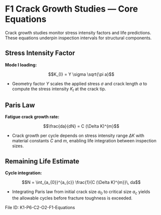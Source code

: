 # F1 Crack Growth Studies — Core Equations

Crack growth studies monitor stress intensity factors and life predictions. These equations underpin inspection intervals for structural components.

## Stress Intensity Factor
**Mode I loading:**

$$K_{I} = Y \sigma \sqrt{\pi a}$$

- Geometry factor $Y$ scales the applied stress $\sigma$ and crack length $a$ to compute the stress intensity $K_{I}$ at the crack tip.

## Paris Law
**Fatigue crack growth rate:**

$$\frac{da}{dN} = C (\Delta K)^{m}$$

- Crack growth per cycle depends on stress intensity range $\Delta K$ with material constants $C$ and $m$, enabling life integration between inspection sizes.

## Remaining Life Estimate
**Cycle integration:**

$$N = \int_{a_{0}}^{a_{c}} \frac{1}{C (\Delta K)^{m}}\, da$$

- Integrating Paris law from initial crack size $a_{0}$ to critical size $a_{c}$ yields the allowable cycles before fracture toughness is exceeded.

File ID: K1-P6-C2-O2-F1-Equations
